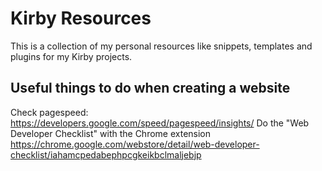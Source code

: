 # Kirby Resources

This is a collection of my personal resources like snippets, templates and plugins for my Kirby projects. 

## Useful things to do when creating a website

Check pagespeed: https://developers.google.com/speed/pagespeed/insights/
Do the "Web Developer Checklist" with the Chrome extension https://chrome.google.com/webstore/detail/web-developer-checklist/iahamcpedabephpcgkeikbclmaljebjp

